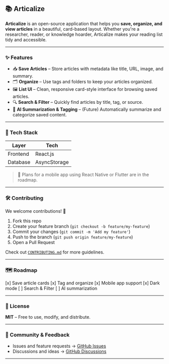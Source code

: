 ## 📚 Articalize

**Articalize** is an open-source application that helps you **save, organize, and view articles** in a beautiful, card-based layout. Whether you're a researcher, reader, or knowledge hoarder, Articalize makes your reading list tidy and accessible.

---

### ✨ Features

* 📥 **Save Articles** – Store articles with metadata like title, URL, image, and summary.
* 🗂️ **Organize** – Use tags and folders to keep your articles organized.
* 🖼️ **List UI** – Clean, responsive card-style interface for browsing saved articles.
* 🔍 **Search & Filter** – Quickly find articles by title, tag, or source.
* 🧠 **AI Summarization & Tagging** – (Future) Automatically summarize and categorize saved content.

---

### 🚀 Tech Stack

| Layer    | Tech                      |
| -------- | ------------------------- |
| Frontend | React.js                  |
| Database | AsyncStorage              |

> 📱 Plans for a mobile app using React Native or Flutter are in the roadmap.

---

### 🛠️ Contributing

We welcome contributions! 🎉

1. Fork this repo
2. Create your feature branch (`git checkout -b feature/my-feature`)
3. Commit your changes (`git commit -m 'Add my feature'`)
4. Push to the branch (`git push origin feature/my-feature`)
5. Open a Pull Request

Check out [`CONTRIBUTING.md`](./CONTRIBUTING.md) for more guidelines.

---

### 🗺️ Roadmap

[x] Save article cards
[x] Tag and organize
[x] Mobile app support
[x] Dark mode
[ ] Search & Filter
[ ] AI summarization

---

### 📄 License

**MIT** – Free to use, modify, and distribute.

---

### 💬 Community & Feedback

* Issues and feature requests → [GitHub Issues](https://github.com/SreeSaranE/Articalize/issues)
* Discussions and ideas → [GitHub Discussions](https://github.com/SreeSaranE/Articalize/discussions)

---
